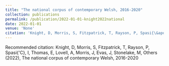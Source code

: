 ```yaml
---
title: "The national corpus of contemporary Welsh, 2016-2020"
collection: publications
permalink: /publication/2022-01-01-knight2022national
date: 2022-01-01
venue: 'None'
citation: 'Knight, D, Morris, S, Fitzpatrick, T, Rayson, P, Spasi{\&apos;C}, I, Thomas, E, Lovell, A, Morris, J, Evas, J, Stonelake, M, Others (2022), The national corpus of contemporary Welsh, 2016-2020'
---
```

Recommended citation: Knight, D, Morris, S, Fitzpatrick, T, Rayson, P, Spasi{\'C}, I, Thomas, E, Lovell, A, Morris, J, Evas, J, Stonelake, M, Others (2022), The national corpus of contemporary Welsh, 2016-2020